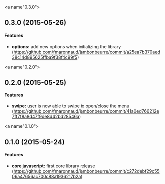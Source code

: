 <a name"0.3.0"></a>
## 0.3.0 (2015-05-26)


#### Features

* **options:** add new options when initializing the library (https://github.com/fmaronnaud/jambonbeurre/commit/a25ea7b370aed38c14d895625ffba9f38f4c99f5)


<a name"0.2.0"></a>
## 0.2.0 (2015-05-25)


#### Features

* **swipe:** user is now able to swipe to open/close the menu (https://github.com/fmaronnaud/jambonbeurre/commit/41a0ed766212e7ff7f8a8d47f9de8d42bd28546a)


<a name"0.1.0"></a>
## 0.1.0 (2015-05-24)


#### Features

* **core javascript:** first core library release (https://github.com/fmaronnaud/jambonbeurre/commit/c272debf29c5506a47656ac700c88a1936217b2a)



